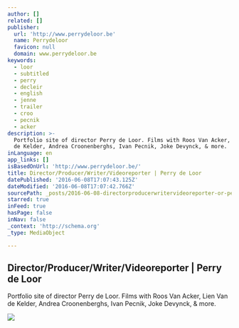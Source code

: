 ```yaml
---
author: []
related: []
publisher:
  url: 'http://www.perrydeloor.be'
  name: Perrydeloor
  favicon: null
  domain: www.perrydeloor.be
keywords:
  - loor
  - subtitled
  - perry
  - decleir
  - english
  - jenne
  - trailer
  - croo
  - pecnik
  - acker
description: >-
  Portfolio site of director Perry de Loor. Films with Roos Van Acker, Lien Van
  de Kelder, Andrea Croonenberghs, Ivan Pecnik, Joke Devynck, & more.
inLanguage: en
app_links: []
isBasedOnUrl: 'http://www.perrydeloor.be/'
title: Director/Producer/Writer/Videoreporter | Perry de Loor
datePublished: '2016-06-08T17:07:43.125Z'
dateModified: '2016-06-08T17:07:42.766Z'
sourcePath: _posts/2016-06-08-directorproducerwritervideoreporter-or-perry-de-loor.md
starred: true
inFeed: true
hasPage: false
inNav: false
_context: 'http://schema.org'
_type: MediaObject

---
```

<article style=""><h1>Director/Producer/Writer/Videoreporter | Perry de Loor</h1><p>Portfolio site of director Perry de Loor. Films with Roos Van Acker, Lien Van de Kelder, Andrea Croonenberghs, Ivan Pecnik, Joke Devynck, &amp; more.</p><img src="http://i3.ytimg.com/vi/1y5GjLe0wOA/hqdefault.jpg" /></article>